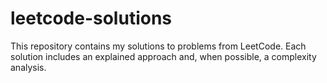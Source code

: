 # leetcode-solutions
This repository contains my solutions to problems from LeetCode. Each solution includes an explained approach and, when possible, a complexity analysis.
